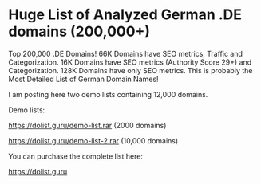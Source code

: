 # Huge List of Analyzed German .DE domains (200,000+)

Top 200,000 .DE Domains! 66K Domains have SEO metrics, Traffic and Categorization. 16K Domains have SEO metrics (Authority Score 29+) and Categorization. 128K Domains have only SEO metrics. This is probably the Most Detailed List of German Domain Names!

I am posting here two demo lists containing 12,000 domains. 

Demo lists:

https://dolist.guru/demo-list.rar (2000 domains)

https://dolist.guru/demo-list-2.rar (10,000 domains)

You can purchase the complete list here:

https://dolist.guru
